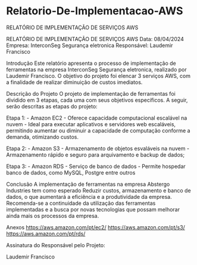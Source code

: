 # Relatorio-De-Implementacao-AWS
RELATÓRIO DE IMPLEMENTAÇÃO DE SERVIÇOS AWS

RELATÓRIO DE IMPLEMENTAÇÃO DE SERVIÇOS AWS Data: 08/04/2024 Empresa: InterconSeg Segurança eletronica Responsável: Laudemir Francisco

Introdução Este relatório apresenta o processo de implementação de ferramentas na empresa InterconSeg Segurança eletronica, realizado por Laudemir Francisco. O objetivo do projeto foi elencar 3 serviços AWS, com a finalidade de realizar diminuição de custos imediatos.

Descrição do Projeto O projeto de implementação de ferramentas foi dividido em 3 etapas, cada uma com seus objetivos específicos. A seguir, serão descritas as etapas do projeto:

Etapa 1: - Amazon EC2 - Oferece capacidade computacional escalável na nuvem - Ideal para executar aplicativos e servidores web escaláveis, permitindo aumentar ou diminuir a capacidade de computação conforme a demanda, otimizando custos.

Etapa 2: - Amazon S3 - Armazenamento de objetos esvaláveis na nuvem - Armazenamento rápido e seguro para arquivamento e backup de dados;

Etapa 3: - Amazon RDS - Serviço de banco de dados - Permite hospedar banco de dados, como MySQL, Postgre entre outros

Conclusão A implementação de ferramentas na empresa Abstergo Industries tem como esperado Reduzir custos, armazenamento e banco de dados, o que aumentará a eficiência e a produtividade da empresa. Recomenda-se a continuidade da utilização das ferramentas implementadas e a busca por novas tecnologias que possam melhorar ainda mais os processos da empresa.

Anexos https://aws.amazon.com/pt/ec2/ https://aws.amazon.com/pt/s3/ https://aws.amazon.com/pt/rds/

Assinatura do Responsável pelo Projeto:

Laudemir Francisco
